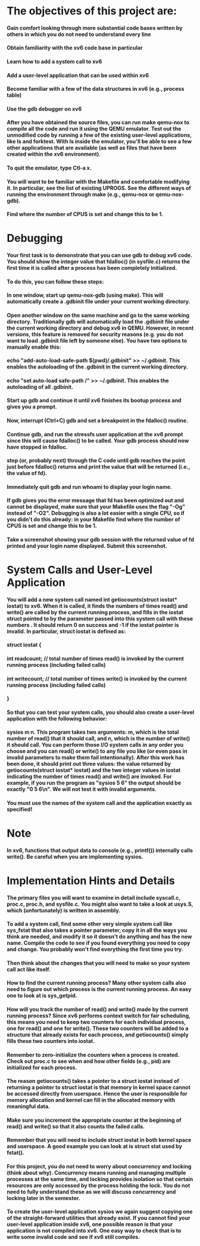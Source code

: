 # The objectives of this project are:

#### Gain comfort looking through more substantial code bases written by others in which you do not need to understand every line
#### Obtain familiarity with the xv6 code base in particular
#### Learn how to add a system call to xv6 
#### Add a user-level application that can be used within xv6
#### Become familiar with a few of the data structures in xv6 (e.g., process table)
#### Use the gdb debugger on xv6 

#### After you have obtained the source files, you can run make qemu-nox to compile all the code and run it using the QEMU emulator. Test out the unmodified code by running a few of the existing user-level applications, like ls  and forktest. With ls inside the emulator, you'll be able to see a few other applications that are available (as well as files that have been created within the xv6 environment).

#### To quit the emulator, type Ctl-a x.

####  You will want to be familiar with the Makefile and comfortable modifying it. In particular, see the list of existing UPROGS. See the different ways of running the environment through make (e.g., qemu-nox or qemu-nox-gdb). 

#### Find where the number of CPUS is set and change this to be 1.

# Debugging
#### Your first task is to demonstrate that you can use gdb to debug xv6 code. You should show the integer value that fdalloc() (in sysfile.c) returns the first time it is called after a process has been completely initialized.

#### To do this, you can follow these steps:

#### In one window, start up qemu-nox-gdb (using make). This will automatically create a .gdbinit file under your current working directory.
#### Open another window on the same machine and go to the same working directory. Traditionally gdb will automatically load the .gdbinit file under the current working directory and debug xv6 in QEMU. However, in recent versions, this feature is removed for security reasons (e.g. you do not want to load .gdbinit file left by someone else). You have two options to manually enable this:
#### echo "add-auto-load-safe-path $(pwd)/.gdbinit" >> ~/.gdbinit. This enables the autoloading of the .gdbinit in the current working directory.
#### echo "set auto-load safe-path /" >> ~/.gdbinit. This enables the autoloading of all .gdbinit.
#### Start up gdb and continue it until xv6 finishes its bootup process and gives you a prompt.
#### Now, interrupt (Ctrl+C) gdb and set a breakpoint in the fdalloc() routine.
#### Continue gdb, and run the stressfs user application at the xv6 prompt since this will cause fdalloc() to be called. Your gdb process should now have stopped in fdalloc.
#### step (or, probably next) through the C code until gdb reaches the point just before fdalloc() returns and print the value that will be returned (i.e., the value of fd).
#### Immediately quit gdb and run whoami to display your login name.
#### If gdb gives you the error message that fd has been optimized out and cannot be displayed, make sure that your Makefile uses the flag "-Og" instead of "-O2". Debugging is also a lot easier with a single CPU, so if you didn't do this already: in your Makefile find where the number of CPUS is set and change this to be 1.

#### Take a screenshot showing your gdb session with the returned value of fd printed and your login name displayed. Submit this screenshot.

# System Calls and User-Level Application
#### You will add a new system call named int getiocounts(struct iostat* iostat) to xv6. When it is called, it finds the numbers of times read() and write() are called by the current running process, and fills in the iostat struct pointed to by the parameter passed into this system call with these numbers . It should return 0 on success and -1 if the iostat pointer is invalid. In particular, struct iostat is defined as: 

#### struct iostat {
####     int readcount;  // total number of times read() is invoked by the current running process (including failed calls)
####     int writecount; // total number of times write() is invoked by the current running process (including failed calls)
#### }
#### So that you can test your system calls, you should also create a user-level application with the following behavior:

#### sysios m n. This program takes two arguments: m, which is the total number of read() that it should call, and n, which is the number of write() it should call. You can perform those I/O system calls in any order you choose and you can read() or write() to any file you like (or even pass in invalid parameters to make them fail intentionally). After this work has been done, it should print out three values: the value returned by getiocounts(struct iostat* iostat) and the two integer values in iostat indicating the number of times read() and write() are invoked. For example, if you run the program as "sysios 5 6" the output should be exactly "0 5 6\n". We will not test it with invalid arguments. 
#### You must use the names of the system call and the application exactly as specified! 

# Note
#### In xv6, functions that output data to console (e.g., printf()) internally calls write(). Be careful when you are implementing sysios.

# Implementation Hints and Details
#### The primary files you will want to examine in detail include syscall.c, proc.c, proc.h, and sysfile.c. You might also want to take a look at usys.S, which (unfortunately) is written in assembly.

#### To add a system call, find some other very simple system call like sys_fstat that also takes a pointer parameter, copy it in all the ways you think are needed, and modify it so it doesn't do anything and has the new name. Compile the code to see if you found everything you need to copy and change. You probably won't find everything the first time you try.

#### Then think about the changes that you will need to make so your system call act like itself.

#### How to find the current running process? Many other system calls also need to figure out which process is the current running process. An easy one to look at is sys_getpid.
#### How will you track the number of read() and write() made by the current running process? Since xv6 performs context switch for fair scheduling, this means you need to keep two counters for each individual process, one for read() and one for write(). These two counters will be added to a structure that already exists for each process, and getiocounts() simply fills these two counters into iostat. 
#### Remember to zero-initialize the counters when a process is created. Check out proc.c to see when and how other fields (e.g., pid) are initialized for each process. 
#### The reason getiocounts() takes a pointer to a struct iostat instead of returning a pointer to struct iostat is that memory in kernel space cannot be accessed directly from userspace. Hence the user is responsible for memory allocation and kernel can fill in the allocated memory with meaningful data.
#### Make sure you increment the appropriate counter at the beginning of read() and write() so that it also counts the failed calls.
#### Remember that you will need to include struct iostat in both kernel space and userspace. A good example you can look at is struct stat used by fstat().
#### For this project, you do not need to worry about concurrency and locking (think about why). Concurrency means running and managing multiple processes at the same time, and locking provides isolation so that certain resources are only accessed by the process holding the lock. You do not need to fully understand these as we will discuss concurrency and locking later in the semester.

#### To create the user-level application sysios we again suggest copying one of the straight-forward utilities that already exist. If you cannot find your user-level application inside xv6, one possible reason is that your application is not compiled into xv6. One easy way to check that is to write some invalid code and see if xv6 still compiles. 
